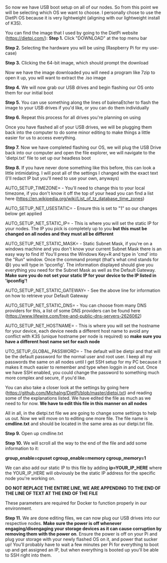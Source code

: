 So now we have USB boot setup on all of our nodes.  So from this point we will be selecting which OS we want to choose.  I personally chose to use the DietPi OS because it is very lightweight (aligning with our lightweight install of K3S).  

You can find the image that I used by going to the DietPi website (https://dietpi.com/):
**Step 1.** Click "DOWNLOAD" at the top menu bar

**Step 2.** Selecting the hardware you will be using (Raspberry Pi for my use-case)

**Step 3.** Clicking the 64-bit image, which should prompt the download

Now we have the image downloaded you will need a program like 7zip to open it up, you will want to extract the .iso image

**Step 4.** We will now grab our USB drives and begin flashing our OS onto them for our initial boot

**Step 5.** You can use something along the lines of balenaEtcher to flash the image to your USB drives if you'd like, or you can do them individually

**Step 6.** Repeat this process for all drives you're planning on using

Once you have flashed all of your USB drives, we will be plugging them back into the computer to do some minor editing to make things a little easier for us to access everything.

**Step 7.** Now we have completed flashing our OS, we will plug the USB Drive back into our computer and open the file explorer, we will navigate to the 'dietpi.txt' file to set up our headless boot

**Step 8.** If you have never done something like this before, this can look a little intimidating.  I will post all of the settings I changed with the exact text (I'll redact IP but you'll need to use your own, anyways)

AUTO_SETUP_TIMEZONE= - You'll need to change this to your local timezone, if you don't know it off the top of your head you can find a list here (https://en.wikipedia.org/wiki/List_of_tz_database_time_zones)

AUTO_SETUP_NET_USESTATIC= - Ensure this is set to "1" so our changes below get applied

AUTO_SETUP_NET_STATIC_IP= - This is where you will set the static IP for your nodes.  The IP you pick is completely up to you **but this must be changed on all nodes and they must all be different**

AUTO_SETUP_NET_STATIC_MASK= - Static Subnet Mask, if you're on a windows machine and you don't know your current Subnet Mask there is an easy way to find it!  You'll press the Windows Key+R and type in 'cmd' into the "Run" window.  Once the command prompt (that's what cmd stands for 😄) you will type in 'ipconfig'.  The information displayed should give you everything you need for the Subnet Mask as well as the Default Gateway. **Make sure you do not set your static IP for your device to the IP listed in 'ipconfig'!**

AUTO_SETUP_NET_STATIC_GATEWAY= - See the above line for information on how to retrieve your Default Gateway

AUTO_SETUP_NET_STATIC_DNS= - You can choose from many DNS providers for this, a list of some DNS providers can be found here (https://www.lifewire.com/free-and-public-dns-servers-2626062)

AUTO_SETUP_NET_HOSTNAME= - This is where you will set the hostname for your device, each device needs a different host name to avoid any conflict with K3S (unique hostname per node is required) so **make sure you have a different host name set for each node**

UTO_SETUP_GLOBAL_PASSWORD= - The default will be dietpi and that will be the default password for the normal user and root user.  I keep all my passwords the same on all nodes until I get SSH setup for my PC because it makes it much easier to remember and type when loggin in and out.  Once we have SSH enabled, you could change the password to something much more complex and secure, if you'd like.

You can also take a closer look at the settings by going here (https://github.com/MichaIng/DietPi/blob/master/dietpi.txt) and reading some of the explanations listed.  We have edited the file as much as we need to for now.  **We have to edit this file in this manner on all nodes**

All in all, in the dietpi.txt file we are going to change some settings to help us out.  Now we will move on to editing one more file.  The file name is **cmdline.txt** and should be located in the same area as our dietpi.txt file.  

**Step 9.** Open up cmdline.txt

**Step 10.** We will scroll all the way to the end of the file and add some information to it:

**group_enable=cpuset cgroup_enable=memory cgroup_memory=1**

We can also add our static IP to this file by adding **ip=YOUR_IP_HERE** where the YOUR_IP_HERE will obviously be the static IP address for the specific node you're working on.

**DO NOT REPLACE THE ENTIRE LINE, WE ARE APPENDING TO THE END OF THE LINE OF TEXT AT THE END OF THE FILE**

These parameters are required for Docker to function properly in our environment.

**Step 11.** We are done editing files, we can now plug our USB drives into our respective nodes.  **Make sure the power is off whenever engaging/disengaging your storage devices as it can cause corruption by removing them with the power on**.  Ensure the power is off on your Pi and plug your storage with your newly flashed OS on it, and power that sucker up!  You'll probably have to wait a few minutes per Pi for everything to boot up and get assigned an IP, but when everything is booted up you'll be able to SSH right into them.  
